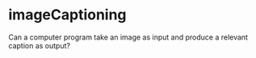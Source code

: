 # imageCaptioning
Can a computer program take an image as input and produce a relevant caption as output?
